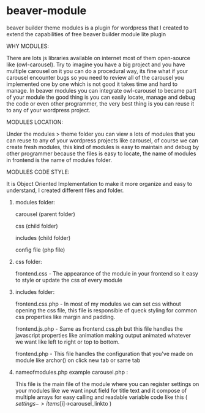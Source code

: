# beaver-module
beaver builder theme modules is a plugin for wordpress that I created to extend the capabilities of free beaver builder module lite plugin


WHY MODULES:

There are lots js libraries available on internet most of them open-source like (owl-carousel).
Try to imagine you have a big project and you have multiple carousel on it you can do a procedural way, its fine what if your carousel encounter bugs so you need to review all of the carousel you implemented one by one which is not good it takes time and hard to manage. In beaver modules you can integrate owl-carousel to became part of your module the good thing is you can easily locate, manage and debug the code or even other programmer, the very best thing is you can reuse it to any of your wordpress project.


MODULES LOCATION:

Under the modules > theme folder you can view a lots of modules that you can reuse to any of your wordpress projects like carousel,
of course we can create fresh modules, this kind of modules is easy to maintain and debug by other programmer because the files is easy to locate, the name  of modules in frontend is the name of modules folder.


MODULES CODE STYLE:

It is Object Oriented Implementation to make it more organize and easy to understand, I created different files and folder.

1. modules folder:

    carousel (parent folder)
  
    css (child folder)
    
    includes (child folder)
    
    config file (php file)
    
2. css folder:

    frontend.css - The appearance of the module in your frontend so it easy to style or update the css of every module

3. includes folder:  
  
   frontend.css.php - In most of my modules we can set css without opening the css file, this file is responsible of queck styling for common css properties like margin and padding.
   
   frontend.js.php - Same as frontend.css.ph but this file handles the javascript properties like animation making output animated whatever we want like left to right or top to bottom.
   
   frontend.php - This file handles the configuration that you've made on module like archor(<a></a>) on click new tab or same tab 

4. nameofmodules.php example carousel.php :

    This file is the main file of the module where you can register settings on your modules like we want input field for title text and it compose of multiple arrays for easy calling and readable variable code like this ( $settings->items[$i]->carousel_linkto )
